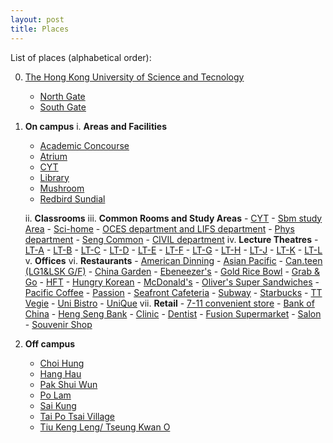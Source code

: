 ```yaml
---
layout: post
title: Places
---
```


List of places (alphabetical order):

0. [The Hong Kong University of Science and Tecnology](HKUST)
   - [North Gate](North_Gate)
   - [South Gate](South_Gate)

1. **On campus**
   i. __Areas and Facilities__
      - [Academic Concourse](Academic_Concourse)
      - [Atrium](Atrium)
      - [CYT](CYT)
      - [Library](Library)
      - [Mushroom](Mushroom)
      - [Redbird Sundial](Redbird_Sundial)
   
   ii. __Classrooms__
   iii. __Common Rooms and Study Areas__
       - [CYT](CYT) 
       - [Sbm study Area]()
       - [Sci-home]()
          - [OCES department and LIFS department]()
          - [Phys department]()
       - [Seng Common]()
          - [CIVIL department]()
   iv. __Lecture Theatres__
       - [LT-A]()
       - [LT-B]()
       - [LT-C]()
       - [LT-D]()
       - [LT-E]()
       - [LT-F]()
       - [LT-G]()
       - [LT-H]()
       - [LT-J]()
       - [LT-K]()
       - [LT-L]()
   v. __Offices__
   vi. __Restaurants__
       - [American Dinning]()
       - [Asian Pacific]()
       - [Can.teen (LG1&LSK G/F)]()
       - [China Garden]()
       - [Ebeneezer's]()
       - [Gold Rice Bowl]()
       - [Grab & Go]()
       - [HFT]()
       - [Hungry Korean]()
       - [McDonald's]()
       - [Oliver's Super Sandwiches]()
       - [Pacific Coffee]()
       - [Passion]()
       - [Seafront Cafeteria]()
       - [Subway]()
       - [Starbucks]()
       - [TT Vegie]()
       - [Uni Bistro]()
       - [UniQue]()
   vii. __Retail__
       - [7-11 convenient store]()
       - [Bank of China]()
       - [Heng Seng Bank]()
       - [Clinic]()
       - [Dentist]()
       - [Fusion Supermarket]()
       - [Salon]()
       - [Souvenir Shop]()
   
2. **Off campus**
   - [Choi Hung](Choi_Hung)
   - [Hang Hau](Hang_Hau)
   - [Pak Shui Wun](Pak_Shui_Wun)
   - [Po Lam]()
   - [Sai Kung]()
   - [Tai Po Tsai Village](Tai_Po_Tsai_Village)
   - [Tiu Keng Leng/ Tseung Kwan O](Tseung_Kwan_O)


